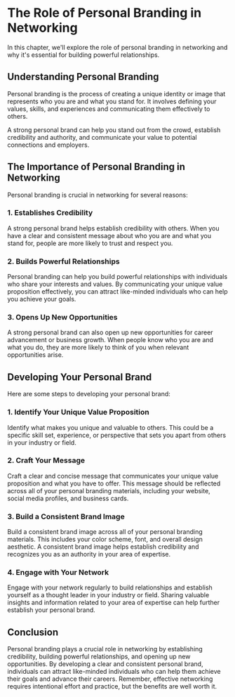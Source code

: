 The Role of Personal Branding in Networking
====================================================================================

In this chapter, we'll explore the role of personal branding in networking and why it's essential for building powerful relationships.

Understanding Personal Branding
-------------------------------

Personal branding is the process of creating a unique identity or image that represents who you are and what you stand for. It involves defining your values, skills, and experiences and communicating them effectively to others.

A strong personal brand can help you stand out from the crowd, establish credibility and authority, and communicate your value to potential connections and employers.

The Importance of Personal Branding in Networking
-------------------------------------------------

Personal branding is crucial in networking for several reasons:

### 1. Establishes Credibility

A strong personal brand helps establish credibility with others. When you have a clear and consistent message about who you are and what you stand for, people are more likely to trust and respect you.

### 2. Builds Powerful Relationships

Personal branding can help you build powerful relationships with individuals who share your interests and values. By communicating your unique value proposition effectively, you can attract like-minded individuals who can help you achieve your goals.

### 3. Opens Up New Opportunities

A strong personal brand can also open up new opportunities for career advancement or business growth. When people know who you are and what you do, they are more likely to think of you when relevant opportunities arise.

Developing Your Personal Brand
------------------------------

Here are some steps to developing your personal brand:

### 1. Identify Your Unique Value Proposition

Identify what makes you unique and valuable to others. This could be a specific skill set, experience, or perspective that sets you apart from others in your industry or field.

### 2. Craft Your Message

Craft a clear and concise message that communicates your unique value proposition and what you have to offer. This message should be reflected across all of your personal branding materials, including your website, social media profiles, and business cards.

### 3. Build a Consistent Brand Image

Build a consistent brand image across all of your personal branding materials. This includes your color scheme, font, and overall design aesthetic. A consistent brand image helps establish credibility and recognizes you as an authority in your area of expertise.

### 4. Engage with Your Network

Engage with your network regularly to build relationships and establish yourself as a thought leader in your industry or field. Sharing valuable insights and information related to your area of expertise can help further establish your personal brand.

Conclusion
----------

Personal branding plays a crucial role in networking by establishing credibility, building powerful relationships, and opening up new opportunities. By developing a clear and consistent personal brand, individuals can attract like-minded individuals who can help them achieve their goals and advance their careers. Remember, effective networking requires intentional effort and practice, but the benefits are well worth it.
